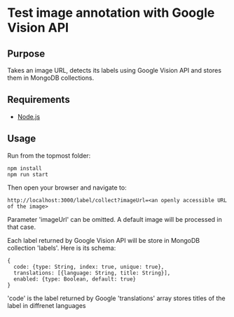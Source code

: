 # Test image annotation with Google Vision API

## Purpose
Takes an image URL, detects its labels using Google Vision API and stores them in MongoDB collections.

## Requirements

- [Node.js](https://nodejs.org/)

## Usage

Run from the topmost folder:
```
npm install
npm run start
```    
Then open your browser and navigate to:
```
http://localhost:3000/label/collect?imageUrl=<an openly accessible URL of the image>
```
Parameter 'imageUrl' can be omitted. A default image will be processed in that case.

Each label returned by Google Vision API will be store in MongoDB collection 'labels'. Here is its schema:

```
{
  code: {type: String, index: true, unique: true},
  translations: [{language: String, title: String}],
  enabled: {type: Boolean, default: true}
}
```

'code' is the label returned by Google
'translations' array stores titles of the label in diffrenet languages
